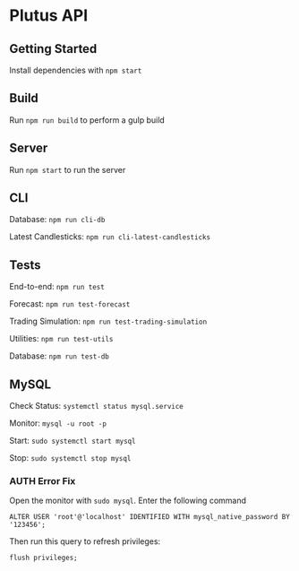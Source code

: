 # Plutus API

## Getting Started

Install dependencies with `npm start`

## Build

Run `npm run build` to perform a gulp build

## Server

Run `npm start` to run the server

## CLI

Database:  `npm run cli-db`

Latest Candlesticks:  `npm run cli-latest-candlesticks`


## Tests

End-to-end: `npm run test`

Forecast: `npm run test-forecast`

Trading Simulation: `npm run test-trading-simulation`

Utilities: `npm run test-utils`

Database: `npm run test-db`



## MySQL

Check Status: `systemctl status mysql.service`

Monitor: `mysql -u root -p`

Start: `sudo systemctl start mysql`

Stop: `sudo systemctl stop mysql`


### AUTH Error Fix

Open the monitor with `sudo mysql`. Enter the following command

`ALTER USER 'root'@'localhost' IDENTIFIED WITH mysql_native_password BY '123456';`


Then run this query to refresh privileges:

`flush privileges;`
